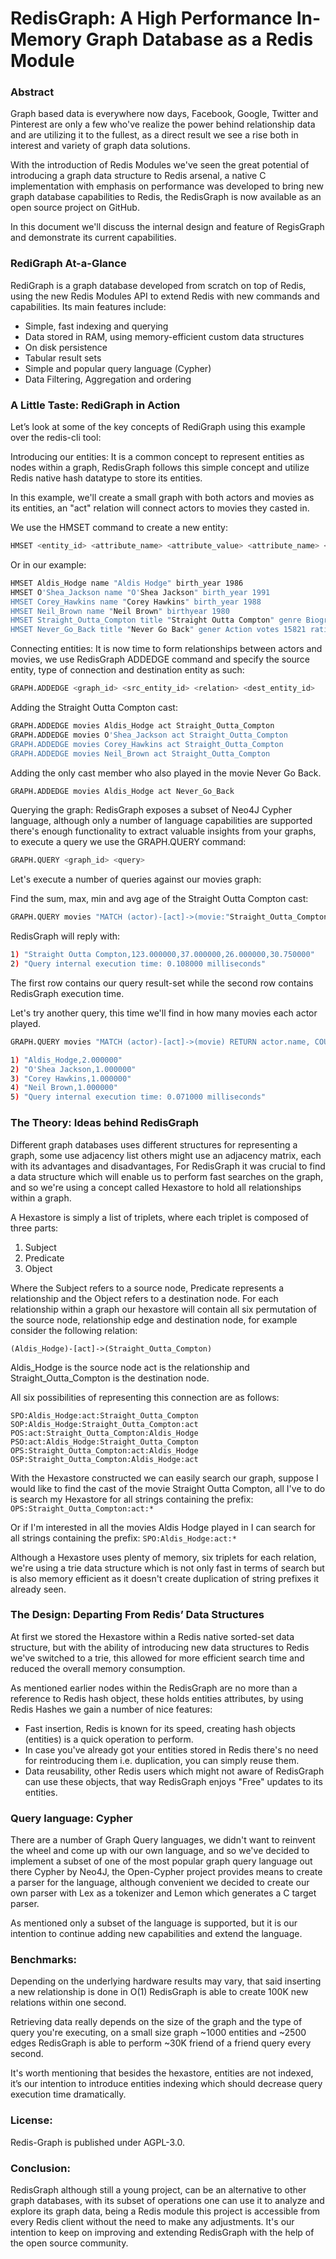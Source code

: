 # RedisGraph: A High Performance In-Memory Graph Database as a Redis Module


### Abstract

Graph based data is everywhere now days, Facebook, Google, Twitter and Pinterest are only a few who've realize the power behind relationship data and are utilizing it to the fullest, as a direct result we see a rise both in interest and variety of graph data solutions.

With the introduction of Redis Modules we've seen the great potential of introducing a graph data structure to Redis arsenal, a native C implementation with emphasis on performance was developed to bring new graph database capabilities to Redis, the RedisGraph is now available as an open source project on GitHub.

In this document we'll discuss the internal design and feature of RegisGraph and demonstrate its current capabilities.


### RediGraph At-a-Glance

RediGraph is a graph database developed from scratch on top of Redis, using the new Redis Modules API to extend Redis with new commands and capabilities. Its main features include:
-  Simple, fast indexing and querying
- Data stored in RAM, using memory-efficient custom data structures
- On disk persistence
- Tabular result sets
- Simple and popular query language (Cypher)
- Data Filtering, Aggregation and ordering


### A Little Taste: RediGraph in Action
Let’s look at some of the key concepts of RediGraph using this example over the redis-cli tool:

Introducing our entities:
It is a common concept to represent entities as nodes within a graph, RedisGraph follows this simple concept and utilize Redis native hash datatype to store its entities.

In this example, we'll create a small graph with both actors and movies as its entities, an "act" relation will connect actors to movies they casted in.






We use the HMSET command to create a new entity:
```sh
HMSET <entity_id> <attribute_name> <attribute_value> <attribute_name> <attribute_value> ...
```

Or in our example:
```sh
HMSET Aldis_Hodge name "Aldis Hodge" birth_year 1986
HMSET O'Shea_Jackson name "O'Shea Jackson" birth_year 1991
HMSET Corey_Hawkins name "Corey Hawkins" birth_year 1988
HMSET Neil_Brown name "Neil Brown" birthyear 1980
HMSET Straight_Outta_Compton title "Straight Outta Compton" genre Biography votes 127258 rating 7.9 year 2015
HMSET Never_Go_Back title "Never Go Back" gener Action votes 15821 rating 6.4 year 2016
```

Connecting entities:
It is now time to form relationships between actors and movies, we use RedisGraph ADDEDGE command and specify the source entity, type of connection and destination entity as such:

```sh
GRAPH.ADDEDGE <graph_id> <src_entity_id> <relation> <dest_entity_id>
```

Adding the Straight Outta Compton cast:

```sh
GRAPH.ADDEDGE movies Aldis_Hodge act Straight_Outta_Compton
GRAPH.ADDEDGE movies O'Shea_Jackson act Straight_Outta_Compton
GRAPH.ADDEDGE movies Corey_Hawkins act Straight_Outta_Compton
GRAPH.ADDEDGE movies Neil_Brown act Straight_Outta_Compton
```

Adding the only cast member who also played in the movie Never Go Back.

```sh
GRAPH.ADDEDGE movies Aldis_Hodge act Never_Go_Back
```

Querying the graph:
RedisGraph exposes a subset of Neo4J Cypher language, although only a number of language capabilities are supported there's enough functionality to extract valuable insights from your graphs, to execute a query we use the GRAPH.QUERY command:

```sh
GRAPH.QUERY <graph_id> <query>
```

Let's execute a number of queries against our movies graph:

Find the sum, max, min and avg age of the Straight Outta Compton cast:

```sh
GRAPH.QUERY movies "MATCH (actor)-[act]->(movie:"Straight_Outta_Compton") RETURN movie.title, SUM(actor.age), MAX(actor.age), MIN(actor.age), AVG(actor.age)"
```

RedisGraph will reply with:

```sh
1) "Straight Outta Compton,123.000000,37.000000,26.000000,30.750000"
2) "Query internal execution time: 0.108000 milliseconds"
```

The first row contains our query result-set while the second row contains RedisGraph execution time.

Let's try another query, this time we'll find in how many movies each actor played.

```sh
GRAPH.QUERY movies "MATCH (actor)-[act]->(movie) RETURN actor.name, COUNT(movie.title) AS movies_count ORDER BY movies_count DESC"

1) "Aldis_Hodge,2.000000"
2) "O'Shea Jackson,1.000000"
3) "Corey Hawkins,1.000000"
4) "Neil Brown,1.000000"
5) "Query internal execution time: 0.071000 milliseconds"
```

### The Theory: Ideas behind RedisGraph

Different graph databases uses different structures for representing a graph, some use adjacency list others might use an adjacency matrix, each with its advantages and disadvantages, For RedisGraph it was crucial to find a data structure which will enable us to perform fast searches on the graph, and so we're using a concept called Hexastore to hold all relationships within a graph.

A Hexastore is simply a list of triplets, where each triplet is composed of three parts: 
1. Subject
2. Predicate
3. Object

Where the Subject refers to a source node, Predicate represents a relationship and the Object refers to a destination node.
For each relationship within a graph our hexastore will contain all six permutation of the source node, relationship edge and destination node, for example consider the following relation:

`(Aldis_Hodge)-[act]->(Straight_Outta_Compton)`

Aldis_Hodge is the source node
act is the relationship
and Straight_Outta_Compton is the destination node.

All six possibilities of representing this connection are as follows:

`SPO:Aldis_Hodge:act:Straight_Outta_Compton
SOP:Aldis_Hodge:Straight_Outta_Compton:act
POS:act:Straight_Outta_Compton:Aldis_Hodge
PSO:act:Aldis_Hodge:Straight_Outta_Compton
OPS:Straight_Outta_Compton:act:Aldis_Hodge
OSP:Straight_Outta_Compton:Aldis_Hodge:act`

With the Hexastore constructed we can easily search our graph, suppose I would like to find the cast of the movie Straight Outta Compton, all I've to do is search my Hexastore for all strings containing the prefix: `OPS:Straight_Outta_Compton:act:*`

Or if I'm interested in all the movies Aldis Hodge played in I can search for all strings containing the prefix: `SPO:Aldis_Hodge:act:*`

Although a Hexastore uses plenty of memory, six triplets for each relation, we're using a trie data structure which is not only fast in terms of search but is also memory efficient as it doesn't create duplication of string prefixes it already seen.


### The Design: Departing From Redis’ Data Structures

At first we stored the Hexastore within a Redis native sorted-set data structure, but with the ability of introducing new data structures to Redis we've switched to a trie, this allowed for more efficient search time and reduced the overall memory consumption.

As mentioned earlier nodes within the RedisGraph are no more than a reference to Redis hash object, these holds entities attributes, by using Redis Hashes we gain a number of nice features:
- Fast insertion, Redis is known for its speed, creating hash objects (entities) is a quick operation to perform.
- In case you've already got your entities stored in Redis there's no need for reintroducing them i.e. duplication, you can simply reuse them.
- Data reusability, other Redis users which might not aware of RedisGraph can use these objects, that way RedisGraph enjoys "Free" updates to its entities.


### Query language: Cypher
There are a number of Graph Query languages, we didn't want to reinvent the wheel and come up with our own language, and so we've decided to implement a subset of one of the most popular graph query language out there Cypher by Neo4J, the Open-Cypher project provides means to create a parser for the language, although convenient 
we decided to create our own parser with Lex as a tokenizer and Lemon which generates a C target parser.

As mentioned only a subset of the language is supported, but it is our intention to continue adding new capabilities and extend the language.

### Benchmarks:

Depending on the underlying hardware results may vary, that said inserting a new relationship is done in O(1) RedisGraph is able to create 100K new relations within one second.

Retrieving data really depends on the size of the graph and the type of query you're executing, on a small size graph ~1000 entities and ~2500 edges RedisGraph is able to perform ~30K friend of a friend query every second.

It's worth mentioning that besides the hexastore, entities are not indexed, it’s our intention to introduce entities indexing which should decrease query execution time dramatically.


### License:
Redis-Graph is published under AGPL-3.0.

### Conclusion:
RedisGraph although still a young project, can be an alternative to other graph databases, with its subset of operations one can use it to analyze and explore its graph data, being a Redis module this project is accessible from every Redis client without the need to make any adjustments. It's our intention to keep on improving and extending RedisGraph with the help of the open source community.
